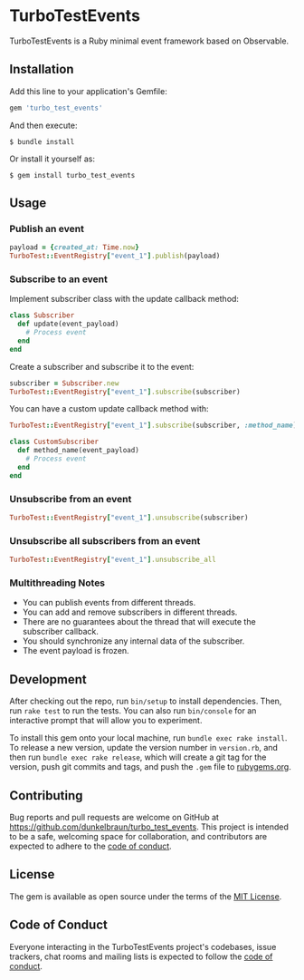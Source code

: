 # TurboTestEvents

TurboTestEvents is a Ruby minimal event framework based on Observable.

## Installation

Add this line to your application's Gemfile:

```ruby
gem 'turbo_test_events'
```

And then execute:

    $ bundle install

Or install it yourself as:

    $ gem install turbo_test_events

## Usage

### Publish an event

```ruby
payload = {created_at: Time.now}
TurboTest::EventRegistry["event_1"].publish(payload)
```

### Subscribe to an event

Implement subscriber class with the update callback method:

```ruby
class Subscriber
  def update(event_payload)
    # Process event
  end
end
```

Create a subscriber and subscribe it to the event:

```ruby
subscriber = Subscriber.new
TurboTest::EventRegistry["event_1"].subscribe(subscriber)
```

You can have a custom update callback method with: 

```ruby
TurboTest::EventRegistry["event_1"].subscribe(subscriber, :method_name)

class CustomSubscriber
  def method_name(event_payload)
    # Process event
  end
end
```

### Unsubscribe from an event

```ruby
TurboTest::EventRegistry["event_1"].unsubscribe(subscriber)
```

### Unsubscribe all subscribers from an event

```ruby
TurboTest::EventRegistry["event_1"].unsubscribe_all
```


### Multithreading Notes
  - You can publish events from different threads.
  - You can add and remove subscribers in different threads.
  - There are no guarantees about the thread that will execute the subscriber callback.
  - You should synchronize any internal data of the subscriber.
  - The event payload is frozen.

## Development

After checking out the repo, run `bin/setup` to install dependencies. Then, run `rake test` to run the tests. You can also run `bin/console` for an interactive prompt that will allow you to experiment.

To install this gem onto your local machine, run `bundle exec rake install`. To release a new version, update the version number in `version.rb`, and then run `bundle exec rake release`, which will create a git tag for the version, push git commits and tags, and push the `.gem` file to [rubygems.org](https://rubygems.org).

## Contributing

Bug reports and pull requests are welcome on GitHub at https://github.com/dunkelbraun/turbo_test_events. This project is intended to be a safe, welcoming space for collaboration, and contributors are expected to adhere to the [code of conduct](https://github.com/dunkelbraun/turbo_test_events/blob/master/CODE_OF_CONDUCT.md).


## License

The gem is available as open source under the terms of the [MIT License](https://opensource.org/licenses/MIT).

## Code of Conduct

Everyone interacting in the TurboTestEvents project's codebases, issue trackers, chat rooms and mailing lists is expected to follow the [code of conduct](https://github.com/dunkelbraun/turbo_test_events/blob/master/CODE_OF_CONDUCT.md).
